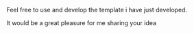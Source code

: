 Feel free to use and develop the template i have just developed. 

It would be a great pleasure for me sharing your idea

